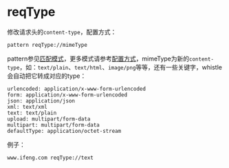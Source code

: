 # reqType
修改请求头的`content-type`，配置方式：

	pattern reqType://mimeType
	
pattern参见[匹配模式](../pattern.html)，更多模式请参考[配置方式](../mode.html)，mimeType为新的`content-type`，如：`text/plain`、`text/html`、`image/png`等等，还有一些关键字，whistle会自动把它转成对应的type：

	urlencoded: application/x-www-form-urlencoded
	form: application/x-www-form-urlencoded
	json: application/json
	xml: text/xml
	text: text/plain
	upload: multipart/form-data
	multipart: multipart/form-data
	defaultType: application/octet-stream
	
例子：

	www.ifeng.com reqType://text
	
